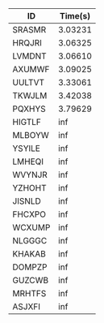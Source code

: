 |ID|Time(s)|
|-|-|
|SRASMR|3.03231|
|HRQJRI|3.06325|
|LVMDNT|3.06610|
|AXUMWF|3.09025|
|UULTVT|3.33061|
|TKWJLM|3.42038|
|PQXHYS|3.79629|
|HIGTLF|inf|
|MLBOYW|inf|
|YSYILE|inf|
|LMHEQI|inf|
|WVYNJR|inf|
|YZHOHT|inf|
|JISNLD|inf|
|FHCXPO|inf|
|WCXUMP|inf|
|NLGGGC|inf|
|KHAKAB|inf|
|DOMPZP|inf|
|GUZCWB|inf|
|MRHTFS|inf|
|ASJXFI|inf|
